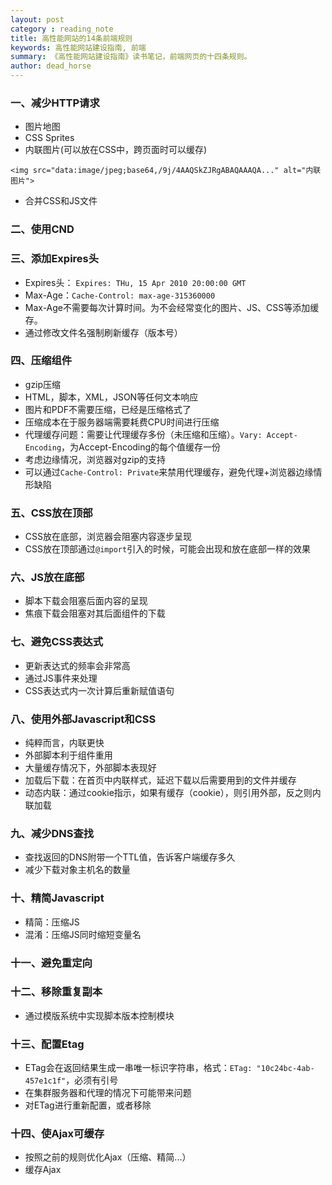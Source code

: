 ```yaml
---
layout: post
category : reading_note 
title: 高性能网站的14条前端规则
keywords: 高性能网站建设指南, 前端
summary: 《高性能网站建设指南》读书笔记，前端网页的十四条规则。
author: dead_horse
---
```


### 一、减少HTTP请求
 * 图片地图
 * CSS Sprites
 * 内联图片(可以放在CSS中，跨页面时可以缓存)  
```
<img src="data:image/jpeg;base64,/9j/4AAQSkZJRgABAQAAAQA..." alt="内联图片">
```
 * 合并CSS和JS文件

### 二、使用CND

### 三、添加Expires头
 * Expires头： ```Expires: THu, 15 Apr 2010 20:00:00 GMT```   
 * Max-Age：```Cache-Control: max-age-315360000```
 * Max-Age不需要每次计算时间。为不会经常变化的图片、JS、CSS等添加缓存。
 * 通过修改文件名强制刷新缓存（版本号）

### 四、压缩组件
 * gzip压缩
 * HTML，脚本，XML，JSON等任何文本响应
 * 图片和PDF不需要压缩，已经是压缩格式了
 * 压缩成本在于服务器端需要耗费CPU时间进行压缩
 * 代理缓存问题：需要让代理缓存多份（未压缩和压缩）。```Vary: Accept-Encoding```，为Accept-Encoding的每个值缓存一份
 * 考虑边缘情况，浏览器对gzip的支持
 * 可以通过```Cache-Control: Private```来禁用代理缓存，避免代理+浏览器边缘情形缺陷

### 五、CSS放在顶部
 * CSS放在底部，浏览器会阻塞内容逐步呈现
 * CSS放在顶部通过```@import```引入的时候，可能会出现和放在底部一样的效果

### 六、JS放在底部
 * 脚本下载会阻塞后面内容的呈现
 * 焦痕下载会阻塞对其后面组件的下载

### 七、避免CSS表达式
 * 更新表达式的频率会非常高
 * 通过JS事件来处理
 * CSS表达式内一次计算后重新赋值语句

### 八、使用外部Javascript和CSS
 * 纯粹而言，内联更快
 * 外部脚本利于组件重用
 * 大量缓存情况下，外部脚本表现好
 * 加载后下载：在首页中内联样式，延迟下载以后需要用到的文件并缓存
 * 动态内联：通过cookie指示，如果有缓存（cookie），则引用外部，反之则内联加载

### 九、减少DNS查找
 * 查找返回的DNS附带一个TTL值，告诉客户端缓存多久
 * 减少下载对象主机名的数量

### 十、精简Javascript
 * 精简：压缩JS
 * 混淆：压缩JS同时缩短变量名

### 十一、避免重定向

### 十二、移除重复副本
 * 通过模版系统中实现脚本版本控制模块

### 十三、配置Etag
 * ETag会在返回结果生成一串唯一标识字符串，格式：```ETag: "10c24bc-4ab-457e1c1f"```，必须有引号
 * 在集群服务器和代理的情况下可能带来问题
 * 对ETag进行重新配置，或者移除

### 十四、使Ajax可缓存
 * 按照之前的规则优化Ajax（压缩、精简...）
 * 缓存Ajax

